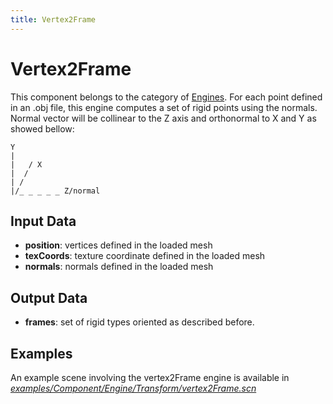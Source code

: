 ```yaml
---
title: Vertex2Frame
---
```


Vertex2Frame
============

This component belongs to the category of [Engines](https://www.sofa-framework.org/community/doc/simulation-principles/engine/). For each point defined in an .obj file, this engine computes a set of rigid points using the normals. Normal vector will be collinear to the Z axis and orthonormal to X and Y as showed bellow:

```
Y
|
|   / X
|  /
| /
|/_ _ _ _ _ Z/normal
```

Input Data
----------

-   **position**: vertices defined in the loaded mesh
-   **texCoords**: texture coordinate defined in the loaded mesh
-   **normals**: normals defined in the loaded mesh

Output Data
-----------

-   **frames**: set of rigid types oriented as described before.  

Examples
---------

An example scene involving the vertex2Frame engine is available in [*examples/Component/Engine/Transform/vertex2Frame.scn*](https://github.com/sofa-framework/sofa/blob/master/examples/Component/Engine/Transform/vertex2Frame.scn)
